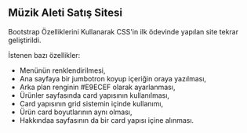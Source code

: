 Müzik Aleti Satış Sitesi
---
Bootstrap Özelliklerini Kullanarak CSS'in ilk ödevinde yapılan site tekrar geliştirildi.   

İstenen bazı özellikler:   

- Menünün renklendirilmesi,  
- Ana sayfaya bir jumbotron koyup içeriğin oraya yazılması, 
- Arka plan renginin #E9ECEF olarak ayarlanması,  
- Ürünler sayfasında card yapısının kullanılması,  
- Card yapısının grid sistemin içinde kullanımı,
- Ürün card boyutlarının aynı olması, 
- Hakkındaa sayfasının da bir card yapısı içine alınması.
  
